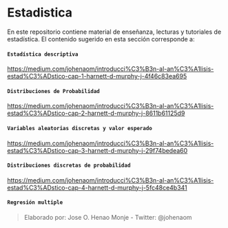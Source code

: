 # Estadistica
En este repositorio contiene material de enseñanza, lecturas y tutoriales de estadística.
El contenido sugerido en esta sección corresponde a:
#### `Estadística descriptiva`
https://medium.com/johenaom/introducci%C3%B3n-al-an%C3%A1lisis-estad%C3%ADstico-cap-1-harnett-d-murphy-j-4f46c83ea695

#### `Distribuciones de Probabilidad`
https://medium.com/johenaom/introducci%C3%B3n-al-an%C3%A1lisis-estad%C3%ADstico-cap-2-harnett-d-murphy-j-8611b61125d9

#### `Variables aleatorias discretas y valor esperado`
https://medium.com/johenaom/introducci%C3%B3n-al-an%C3%A1lisis-estad%C3%ADstico-cap-3-harnett-d-murphy-j-29f74bedea60

#### `Distribuciones discretas de probabilidad`
https://medium.com/johenaom/introducci%C3%B3n-al-an%C3%A1lisis-estad%C3%ADstico-cap-4-harnett-d-murphy-j-5fc48ce4b341

#### `Regresión multiple`


> Elaborado por: Jose O. Henao Monje - Twitter: @johenaom
